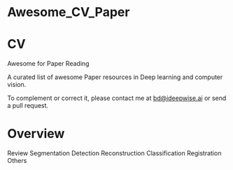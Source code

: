 # Awesome_CV_Paper

# CV

Awesome for Paper Reading

A curated list of awesome Paper resources in Deep learning and computer vision.

To complement or correct it, please contact me at bd@ideepwise.ai or send a pull request.


# Overview

Review
Segmentation
Detection
Reconstruction
Classification
Registration
Others
